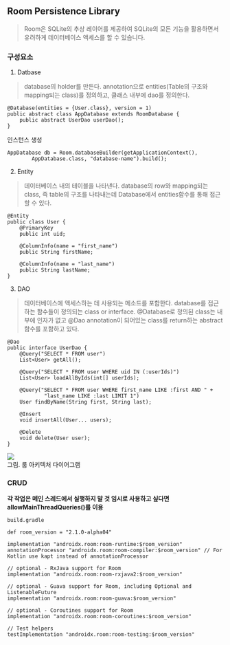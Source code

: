 ## Room Persistence Library

> Room은 SQLite의 추상 레이어를 제공하여 SQLite의 모든 기능을 활용하면서 유려하게 데이터베이스 액세스를 할 수 있습니다.

### 구성요소
1. Datbase<br>
> database의 holder를 만든다. annotation으로 entities(Table의 구조와 mapping되는 class)를 정의하고, 클래스 내부에 dao를 정의한다.

```
@Database(entities = {User.class}, version = 1)
public abstract class AppDatabase extends RoomDatabase {
    public abstract UserDao userDao();
}
```

인스턴스 생성
```
AppDatabase db = Room.databaseBuilder(getApplicationContext(),
        AppDatabase.class, "database-name").build();
```

2. Entity<br>
> 데이터베이스 내의 테이블을 나타낸다.
database의 row와 mapping되는 class, 즉 table의 구조를 나타내는데  Database에서 entities함수를 통해 접근할 수 있다.

```
@Entity
public class User {
    @PrimaryKey
    public int uid;

    @ColumnInfo(name = "first_name")
    public String firstName;

    @ColumnInfo(name = "last_name")
    public String lastName;
}
```

3. DAO<br>
> 데이터베이스에 액세스하는 데 사용되는 메소드를 포함한다.
database를 접근하는 함수들이 정의되는 class or interface.
@Database로 정의된 class는 내부에 인자가 없고 @Dao annotation이 되어있는 class를 return하는 abstract 함수를 포함하고 있다.

```
@Dao
public interface UserDao {
    @Query("SELECT * FROM user")
    List<User> getAll();

    @Query("SELECT * FROM user WHERE uid IN (:userIds)")
    List<User> loadAllByIds(int[] userIds);

    @Query("SELECT * FROM user WHERE first_name LIKE :first AND " +
            "last_name LIKE :last LIMIT 1")
    User findByName(String first, String last);

    @Insert
    void insertAll(User... users);

    @Delete
    void delete(User user);
}
```

![](https://developer.android.com/images/training/data-storage/room_architecture.png)<br>
그림. 룸 아키텍처 다이어그램

### CRUD
**각 작업은 메인 스레드에서 실행하지 말 것
임시로 사용하고 싶다면 allowMainThreadQueries()를 이용**

`build.gradle`
```
def room_version = "2.1.0-alpha04"

implementation "androidx.room:room-runtime:$room_version"
annotationProcessor "androidx.room:room-compiler:$room_version" // For Kotlin use kapt instead of annotationProcessor

// optional - RxJava support for Room
implementation "androidx.room:room-rxjava2:$room_version"

// optional - Guava support for Room, including Optional and ListenableFuture
implementation "androidx.room:room-guava:$room_version"

// optional - Coroutines support for Room
implementation "androidx.room:room-coroutines:$room_version"

// Test helpers
testImplementation "androidx.room:room-testing:$room_version"
```
